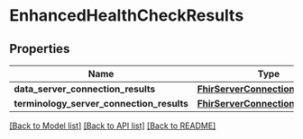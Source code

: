 # EnhancedHealthCheckResults

## Properties
Name | Type | Description | Notes
------------ | ------------- | ------------- | -------------
**data_server_connection_results** | [**FhirServerConnectionStatusInfo**](FhirServerConnectionStatusInfo.md) |  | 
**terminology_server_connection_results** | [**FhirServerConnectionStatusInfo**](FhirServerConnectionStatusInfo.md) |  | [optional] 

[[Back to Model list]](../README.md#documentation-for-models) [[Back to API list]](../README.md#documentation-for-api-endpoints) [[Back to README]](../README.md)


